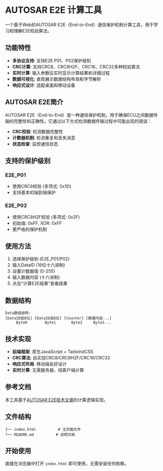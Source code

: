 # AUTOSAR E2E 计算工具

一个基于Web的AUTOSAR E2E（End-to-End）通信保护机制计算工具，用于学习和理解E2E校验算法。

## 功能特性

- **多协议支持**: 支持E2E P01、P02保护级别
- **CRC计算**: 支持CRC8、CRC8H2F、CRC16、CRC32多种校验算法  
- **实时计算**: 输入参数后实时显示计算结果和详细过程
- **数据可视化**: 直观展示数据结构布局和字节解析
- **响应式设计**: 适配桌面和移动设备

## AUTOSAR E2E简介

AUTOSAR E2E（End-to-End）是一种通信保护机制，用于确保ECU之间数据传输的完整性和正确性。它通过以下方式检测数据传输过程中可能出现的错误：

- **CRC校验**: 检测数据完整性
- **计数器机制**: 检测重复和丢失消息
- **状态检查**: 监控通信状态

## 支持的保护级别

### E2E_P01
- 使用CRC8校验 (多项式: 0x1D)
- 支持基本的端到端保护

### E2E_P02  
- 使用CRC8H2F校验 (多项式: 0x2F)
- 初始值: 0xFF, XOR: 0xFF
- 更严格的保护机制

## 使用方法

1. 选择保护级别 (E2E_P01/P02)
2. 输入DataID (16位十六进制)
3. 设置计数器值 (0-255)
4. 输入数据内容 (十六进制)
5. 点击"计算E2E结果"查看结果

## 数据结构

```
Data数组结构:
[DataID低8位] [DataID高8位] [Counter] [数据内容...]
     Byte0        Byte1       Byte2     Byte3...
```

## 技术实现

- **前端框架**: 原生JavaScript + TailwindCSS
- **CRC算法**: 自实现CRC8/CRC8H2F/CRC16/CRC32
- **响应式布局**: 移动端友好设计
- **实时计算**: 无需服务器，纯客户端计算

## 参考文档

本工具基于[AUTOSAR E2E技术文章](https://zhuanlan.zhihu.com/p/137042362)的计算逻辑实现。

## 文件结构

```
├── index.html          # 主页面文件
└── README.md          # 说明文档
```

## 开始使用

直接在浏览器中打开 `index.html` 即可使用，无需安装任何依赖。
